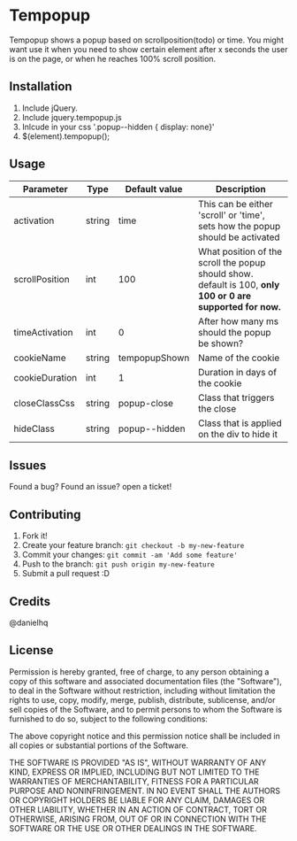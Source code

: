 # Tempopup

Tempopup shows a popup based on scrollposition(todo) or time.
You might want use it when  you need to show certain element after x seconds the user is on the page, or when he reaches 100% scroll position.

## Installation

1. Include jQuery.
2. Include jquery.tempopup.js
3. Inlcude in your css '.popup--hidden { display: none}'
3. $(element).tempopup();

## Usage

| Parameter      | Type   | Default value | Description                                                                                                 |
|----------------|--------|---------------|-------------------------------------------------------------------------------------------------------------|
| activation     | string |      time     | This can be either 'scroll' or 'time', sets how the popup should be activated                               |
| scrollPosition |   int  | 100           | What position of the scroll the popup should show. default is 100, **only 100 or 0 are supported for now.** |
| timeActivation |   int  | 0             | After how many ms should the popup be shown?                                                                |
| cookieName     | string | tempopupShown | Name of the cookie                                                                                          |
| cookieDuration |   int  | 1             | Duration in days of the cookie                                                                              |
| closeClassCss  | string | popup-close   | Class that triggers the close                                                                               |
| hideClass      | string | popup--hidden | Class that is applied on the div to hide it                                                                 |                                                         |

## Issues
Found a bug? Found an issue? open a ticket!

## Contributing

1. Fork it!
2. Create your feature branch: `git checkout -b my-new-feature`
3. Commit your changes: `git commit -am 'Add some feature'`
4. Push to the branch: `git push origin my-new-feature`
5. Submit a pull request :D


## Credits

@danielhq

## License

Permission is hereby granted, free of charge, to any person obtaining a copy of this software and associated documentation files (the "Software"), to deal in the Software without restriction, including without limitation the rights to use, copy, modify, merge, publish, distribute, sublicense, and/or sell copies of the Software, and to permit persons to whom the Software is furnished to do so, subject to the following conditions:

The above copyright notice and this permission notice shall be included in all copies or substantial portions of the Software.

THE SOFTWARE IS PROVIDED "AS IS", WITHOUT WARRANTY OF ANY KIND, EXPRESS OR IMPLIED, INCLUDING BUT NOT LIMITED TO THE WARRANTIES OF MERCHANTABILITY, FITNESS FOR A PARTICULAR PURPOSE AND NONINFRINGEMENT. IN NO EVENT SHALL THE AUTHORS OR COPYRIGHT HOLDERS BE LIABLE FOR ANY CLAIM, DAMAGES OR OTHER LIABILITY, WHETHER IN AN ACTION OF CONTRACT, TORT OR OTHERWISE, ARISING FROM, OUT OF OR IN CONNECTION WITH THE SOFTWARE OR THE USE OR OTHER DEALINGS IN THE SOFTWARE.

